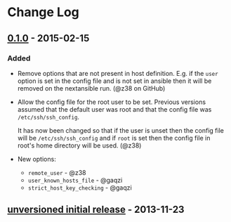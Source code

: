 # Change Log

## [0.1.0] - 2015-02-15
### Added
- Remove options that are not present in host definition.
  E.g. if the `user` option is set in the config file and is not
  set in ansible then it will be removed on the nextansible run.
  (@z38 on GitHub)
- Allow the config file for the root user to be set.
  Previous versions assumed that the default user was root and that the
  config file was `/etc/ssh/ssh_config`.

  It has now been changed so that
  if the user is unset then the config file will be `/etc/ssh/ssh_config`
  and if `root` is set then the config file in root's home directory will
  be used.
  (@z38)
- New options:
    - `remote_user` - @z38
    - `user_known_hosts_file` - @gaqzi
    - `strict_host_key_checking` - @gaqzi

## [unversioned initial release] - 2013-11-23

[0.1.0]: https://github.com/gaqzi/ansible-ssh-config/compare/96b7e80e71a4199ff4c5daa4b542adbd46f26a70...v0.1.0
[unversioned initial release]: https://github.com/gaqzi/ansible-ssh-config/commit/96b7e80e71a4199ff4c5daa4b542adbd46f26a70